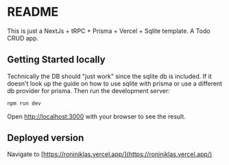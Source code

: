 # README
This is just a NextJs + tRPC + Prisma + Vercel + Sqlite template. A Todo CRUD app.
## Getting Started locally

Technically the DB should "just work" since the sqlite db is included. If it doesn't look up the guide on how to use sqlite with prisma or use a different db provider for prisma.
Then run the development server:  

```bash
npm run dev
```

Open [http://localhost:3000](http://localhost:3000) with your browser to see the result.

## Deployed version
Navigate to [https://roniniklas.vercel.app/](https://roniniklas.vercel.app/)
